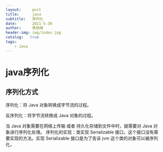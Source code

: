 ```yaml
---
layout:     post
title:      java
subtitle:   序列化
date:       2021-5-30
author:     焦旭峰
header-img: img/index.jpg
catalog:   true
tags:
    - Java
---
```

# java序列化
## 序列化方式
序列化：将 Java 对象转换成字节流的过程。

反序列化：将字节流转换成 Java 对象的过程。

当 Java 对象需要在网络上传输 或者 持久化存储到文件中时，就需要对 Java 对象进行序列化处理。
序列化的实现：类实现 Serializable 接口，这个接口没有需要实现的方法。实现 Serializable 接口是为了告诉 jvm 这个类的对象可以被序列化。
